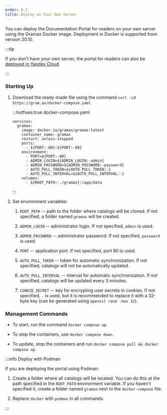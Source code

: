 ```yaml
---
order: 0.2
title: Deploy on Your Own Server
---
```


You can deploy the Documentation Portal for readers on your own server using the Gramax Docker image. Deployment in Docker is supported from version 20.10.

:::tip 

If you don't have your own server, the portal for readers can also be [deployed in Yandex Cloud](./yandex-cloud).

:::

### Starting Up

1. Download the ready-made file using the command `curl -LO https://gram.ax/docker-compose.yaml`.

   :::hotfixes:true docker-compose.yaml

   ```
   services:
     gramax:
       image: docker.io/gramax/gramax:latest
       container_name: gramax
       restart: unless-stopped
       ports:
         - ${PORT:-80}:${PORT:-80}
       environment:
         - PORT=${PORT:-80}
         - ADMIN_LOGIN=${ADMIN_LOGIN:-admin}
         - ADMIN_PASSWORD=${ADMIN_PASSWORD:-password}
         - AUTO_PULL_TOKEN=${AUTO_PULL_TOKEN:-}
         - AUTO_PULL_INTERVAL=${AUTO_PULL_INTERVAL:-}
       volumes:
         - ${ROOT_PATH:-./gramax}:/app/data
   ```

   :::

2. Set environment variables:

   1. `ROOT_PATH` -- path to the folder where catalogs will be cloned. If not specified, a folder named `gramax` will be created.

   2. `ADMIN_LOGIN` -- administrator login. If not specified, `admin` is used.

   3. `ADMIN_PASSWORD` -- administrator password. If not specified, `password` is used.

   4. `PORT` -- application port. If not specified, port 80 is used.

   5. `AUTO_PULL_TOKEN` -- token for automatic synchronization. If not specified, catalogs will not be automatically updated.

   6. `AUTO_PULL_INTERVAL` -- interval for automatic synchronization. If not specified, catalogs will be updated every 3 minutes.

   7. `COOKIE_SECRET` -- key for encrypting user secrets in cookies. If not specified, `.` is used, but it is recommended to replace it with a 32-byte key (can be generated using `openssl rand -hex 32`).

### Management Commands

-  To start, run the command `docker compose up`.

-  To stop the containers, use `docker compose down`.

-  To update, stop the containers and run `docker compose pull && docker compose up`.

:::info Deploy with Podman

If you are deploying the portal using Podman:

1. Create a folder where all catalogs will be located. You can do this at the path specified in the `ROOT_PATH` environment variable. If you haven't specified it, create a folder named `gramax` next to the `docker-compose` file.

2. Replace `docker` with `podman` in all commands.

:::